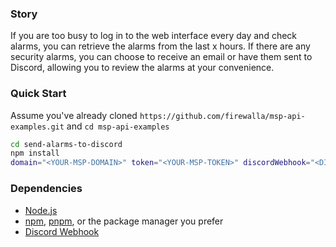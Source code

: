 ### Story

If you are too busy to log in to the web interface every day and check alarms, you can retrieve the alarms from the last x hours. If there are any security alarms, you can choose to receive an email or have them sent to Discord, allowing you to review the alarms at your convenience.


### Quick Start
Assume you've already cloned `https://github.com/firewalla/msp-api-examples.git` and `cd msp-api-examples`

```bash
cd send-alarms-to-discord
npm install
domain="<YOUR-MSP-DOMAIN>" token="<YOUR-MSP-TOKEN>" discordWebhook="<DISCORD-WEBHOOK>" node ./index.js

```

### Dependencies
- [Node.js](https://nodejs.org/)
- [npm](https://www.npmjs.com/package/npm), [pnpm](https://pnpm.io/installation), or the package manager you prefer
- [Discord Webhook](https://support.discord.com/hc/en-us/articles/228383668-Intro-to-Webhooks)